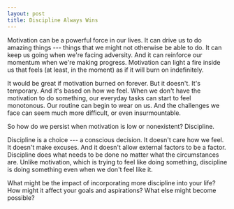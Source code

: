 ```yaml
---
layout: post
title: Discipline Always Wins
---
```


Motivation can be a powerful force in our lives. It can drive us to do amazing things --- things that we might not otherwise be able to do. It can keep us going when we're facing adversity. And it can reinforce our momentum when we're making progress. Motivation can light a fire inside us that feels (at least, in the moment) as if it will burn on indefinitely.

It would be great if motivation burned on forever. But it doesn't. It's temporary. And it's based on how we feel. When we don't have the motivation to do something, our everyday tasks can start to feel monotonous. Our routine can begin to wear on us. And the challenges we face can seem much more difficult, or even insurmountable.

So how do we persist when motivation is low or nonexistent? Discipline.

Discipline is a choice --- a conscious decision. It doesn't care how we feel. It doesn't make excuses. And it doesn't allow external factors to be a factor. Discipline does what needs to be done no matter what the circumstances are. Unlike motivation, which is trying to feel like doing something, discipline is doing something even when we don't feel like it.

What might be the impact of incorporating more discipline into your life? How might it affect your goals and aspirations? What else might become possible?